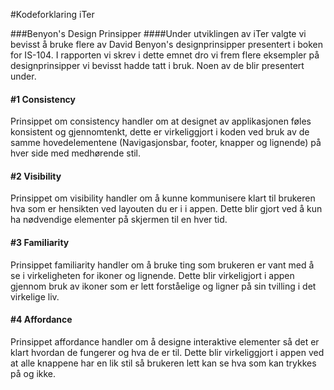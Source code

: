 #Kodeforklaring iTer

###Benyon's Design Prinsipper
####Under utviklingen av iTer valgte vi bevisst å bruke flere av David Benyon's designprinsipper presentert i boken for IS-104. I rapporten vi skrev i dette emnet dro vi frem flere eksempler på designprinsipper vi bevisst hadde tatt i bruk. Noen av de blir presentert under. 
#### #1 Consistency

Prinsippet om consistency handler om at designet av applikasjonen føles konsistent og gjennomtenkt, dette er virkeliggjort i koden ved bruk av de samme hovedelementene (Navigasjonsbar, footer, knapper og lignende) på hver side med medhørende stil. 

#### #2 Visibility

Prinsippet om visibility handler om å kunne kommunisere klart til brukeren hva som er hensikten ved layouten du er i i appen. Dette blir gjort ved å kun ha nødvendige elementer på skjermen til en hver tid.

#### #3 Familiarity

Prinsippet familiarity handler om å bruke ting som brukeren er vant med å se i virkeligheten for ikoner og lignende. Dette blir virkeligjort i appen gjennom bruk av ikoner som er lett forståelige og ligner på sin tvilling i det virkelige liv. 

#### #4  Affordance

Prinsippet affordance handler om å designe interaktive elementer så det er klart hvordan de fungerer og hva de er til. Dette blir virkeliggjort i appen ved at alle knappene har en lik stil så brukeren lett kan se hva som kan trykkes på og ikke. 
